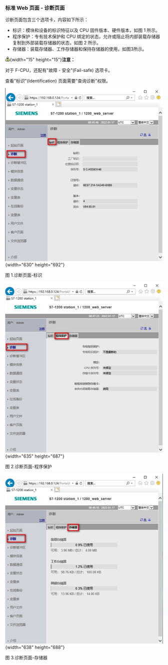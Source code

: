 ### 标准 Web 页面 - 诊断页面

诊断页面包含三个选项卡，内容如下所示：

-   标识：模块和设备的标识特征以及 CPU 固件版本、硬件版本，如图 1 所示。
-   程序保护：专有技术保护和 CPU
    绑定的状态，允许或阻止将内部装载存储器复制到外部装载存储器的状态，如图
    2 所示。
-   存储器：装载存储器、工作存储器和保持存储器的使用，如图3所示。

![](images/4.gif){width="15" height="15"}**注意：**

对于 F-CPU，还配有\"故障 - 安全\"(Fail-safe) 选项卡。

查看\"标识\"(Identification) 页面需要\"查询诊断\"权限。

![](images/04-01.jpg){width="630" height="692"}

图 1.诊断页面-标识

![](images/04-02.jpg){width="635" height="687"}

图 2.诊断页面-程序保护

![](images/04-03.jpg){width="638" height="688"}

图 3.诊断页面-存储器

